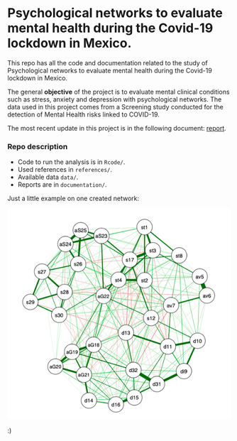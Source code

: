 # Psychological networks to evaluate mental health during the Covid-19 lockdown in Mexico.  

This repo has all the code and documentation related to the study of Psychological networks to evaluate mental health during the Covid-19 lockdown in Mexico.  

The general **objective** of the project is to evaluate mental clinical conditions such as stress, anxiety and depression with psychological networks. The data used in this project comes from a Screening study conducted for the detection of Mental Health risks linked to COVID-19.

The most recent update in this project is in the following document: [report](https://github.com/ElenaVillano/mental_networks/blob/main/documentation/reporte.pdf).

### Repo description

- Code to run the analysis is in `Rcode/`.
- Used references in `references/`.
- Available data `data/`.
- Reports are in `documentation/`.


Just a little example on one created network: 


![example](documentation/images/example.png)


:)
